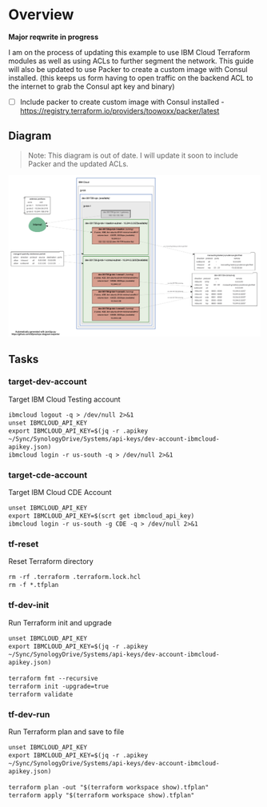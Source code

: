 # Overview

**Major reqwrite in progress**

I am on the process of updating this example to use IBM Cloud Terraform modules as well as using ACLs to further segment the network. This guide will also be updated to use Packer to create a custom image with Consul installed. (this keeps us form having to open traffic on the backend ACL to the internet to grab the Consul apt key and binary)

- [ ] Include packer to create custom image with Consul installed - https://registry.terraform.io/providers/toowoxx/packer/latest

## Diagram

 > Note: This diagram is out of date. I will update it soon to include Packer and the updated ACLs.

![Deployment Diagram](consul-cluster-diagram.png)


## Tasks
### target-dev-account
Target IBM Cloud Testing account

```
ibmcloud logout -q > /dev/null 2>&1
unset IBMCLOUD_API_KEY
export IBMCLOUD_API_KEY=$(jq -r .apikey ~/Sync/SynologyDrive/Systems/api-keys/dev-account-ibmcloud-apikey.json) 
ibmcloud login -r us-south -q > /dev/null 2>&1
```

### target-cde-account
Target IBM Cloud CDE Account

```
unset IBMCLOUD_API_KEY
export IBMCLOUD_API_KEY=$(scrt get ibmcloud_api_key)
ibmcloud login -r us-south -g CDE -q > /dev/null 2>&1
```

### tf-reset
Reset Terraform directory

```
rm -rf .terraform .terraform.lock.hcl
rm -f *.tfplan
```

### tf-dev-init
Run Terraform init and upgrade

```
unset IBMCLOUD_API_KEY
export IBMCLOUD_API_KEY=$(jq -r .apikey ~/Sync/SynologyDrive/Systems/api-keys/dev-account-ibmcloud-apikey.json) 

terraform fmt --recursive
terraform init -upgrade=true
terraform validate
```

### tf-dev-run 
Run Terraform plan and save to file

```
unset IBMCLOUD_API_KEY
export IBMCLOUD_API_KEY=$(jq -r .apikey ~/Sync/SynologyDrive/Systems/api-keys/dev-account-ibmcloud-apikey.json) 

terraform plan -out "$(terraform workspace show).tfplan"
terraform apply "$(terraform workspace show).tfplan"
```